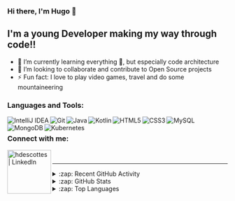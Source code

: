 ### Hi there, I'm Hugo 👋

## I'm a young Developer making my way through code!!

- 🌱 I’m currently learning everything 🤣, but especially code architecture
- 👯 I’m looking to collaborate and contribute to Open Source projects
- ⚡ Fun fact: I love to play video games, travel and do some mountaineering

### Languages and Tools:

<img align="left" alt="IntelliJ IDEA" src="https://img.shields.io/badge/-IntelliJ Idea-black?logo=intellij-idea&logoColor=white&style=flat" />
<img align="left" alt="Git" src="https://img.shields.io/badge/-Git-orange?logo=git&logoColor=white&style=flat" />
<img align="left" alt="Java" src="https://img.shields.io/badge/-Java-orange?logo=java&logoColor=white&style=flat" />
<img align="left" alt="Kotlin" src="https://img.shields.io/badge/-Kotlin-03dbfc?logo=kotlin&logoColor=white&style=flat" />
<img align="left" alt="HTML5" src="https://img.shields.io/badge/-HTML5-red?logo=html5&logoColor=white&style=flat" />
<img align="left" alt="CSS3" src="https://img.shields.io/badge/-CSS3-blue?logo=css3&logoColor=white&style=flat" />
<img align="left" alt="MySQL" src="https://img.shields.io/badge/-MySQL-b700c4?logo=mysql&logoColor=white&style=flat" />
<img align="left" alt="MongoDB" src ="https://img.shields.io/badge/-MongoDB-0bb01b?logo=mongodb&logoColor=white&style=flat" />
<img align="left" alt="Kubernetes" src ="https://img.shields.io/badge/-Kubernetes-0085ba?logo=kubernetes&logoColor=white&style=flat" />

<br />

### Connect with me:

[<img align="left" alt="hdescottes | LinkedIn" width=100px src="https://img.shields.io/badge/-LinkedIn-0085ba?logo=linkedin&logoColor=white&style=flat" />][linkedin]

<br />

---

<details>
  <summary>:zap: Recent GitHub Activity</summary>
  
<!--START_SECTION:activity-->
1. 🎉 Merged PR [#29](https://github.com/hdescottes/GdxGame/pull/29) in [hdescottes/GdxGame](https://github.com/hdescottes/GdxGame)
2. 💪 Opened PR [#29](https://github.com/hdescottes/GdxGame/pull/29) in [hdescottes/GdxGame](https://github.com/hdescottes/GdxGame)
<!--END_SECTION:activity-->

</details>

<details>
  <summary>:zap: GitHub Stats</summary>
  
  <img alt="hdescottes's GitHub Stats" src="https://github-readme-stats.vercel.app/api?username=hdescottes&show_icons=true&hide_border=true&theme=merko" />
</details>

<details>
  <summary>:zap: Top Languages</summary>
  
  <img alt="hdescottes's Top Languages" src="https://github-readme-stats.vercel.app/api/top-langs/?username=hdescottes&show_icons=true&hide_border=true&theme=merko" />
  
</details>

[linkedin]: https://www.linkedin.com/in/hugo-descottes
